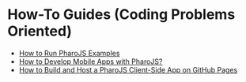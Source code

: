 # How-To Guides (Coding Problems Oriented)
- [How to Run PharoJS Examples](https://pharojs.org/doc/runningExamples.html)
- [How to Develop Mobile Apps with PharoJS?](https://pharojs.org/mobileAppDev.html)
- [How to Build and Host a PharoJS Client-Side App on GitHub Pages](./gitHubPagesHosting.md)